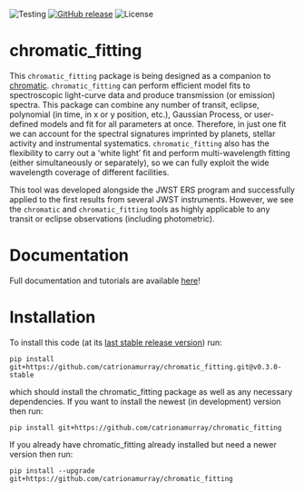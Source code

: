![Testing](https://github.com/catrionamurray/chromatic_fitting/actions/workflows/python-package.yml/badge.svg)
[![GitHub release](https://img.shields.io/github/v/release/catrionamurray/chromatic_fitting?display_name=release&include_prereleases)](https://github.com/catrionamurray/chromatic_fitting/releases/tag/v0)
![License](https://img.shields.io/github/license/catrionamurray/chromatic_fitting)

# chromatic_fitting


This `chromatic_fitting` package is being designed as a companion to [chromatic](https://github.com/zkbt/chromatic). `chromatic_fitting` can perform efficient model fits to spectroscopic light-curve data and produce transmission (or emission) spectra. This package can combine any number of transit, eclipse, polynomial (in time, in x or y position, etc.), Gaussian Process, or user-defined models and fit for all parameters at once. Therefore, in just one fit we can account for the spectral signatures imprinted by planets, stellar activity and instrumental systematics. `chromatic_fitting` also has the flexibility to carry out a 'white light’ fit and perform multi-wavelength fitting (either simultaneously or separately), so we can fully exploit the wide wavelength coverage of different facilities.

This tool was developed alongside the JWST ERS program and successfully applied to the first results from several JWST instruments. However, we see the `chromatic` and `chromatic_fitting` tools as highly applicable to any transit or eclipse observations (including photometric).

# Documentation
Full documentation and tutorials are available [here](https://catrionamurray.github.io/chromatic_fitting/)!

# Installation 
To install this code (at its [last stable release version](https://github.com/catrionamurray/chromatic_fitting/releases/tag/v0)) run:

`pip install git+https://github.com/catrionamurray/chromatic_fitting.git@v0.3.0-stable`

which should install the chromatic_fitting package as well as any necessary dependencies. If you want to install the newest (in development) version then run:

`pip install git+https://github.com/catrionamurray/chromatic_fitting`

If you already have chromatic_fitting already installed but need a newer version then run:

`pip install --upgrade git+https://github.com/catrionamurray/chromatic_fitting`


